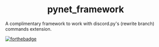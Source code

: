 <h1 align="center">pynet_framework</h1>
A complimentary framework to work with discord.py's (rewrite branch) commands extension.



[![forthebadge](http://forthebadge.com/images/badges/made-with-python.svg)](http://forthebadge.com)
